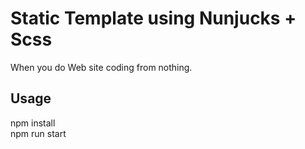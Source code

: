 # Static Template using Nunjucks + Scss
When you do Web site coding from nothing.

## Usage
npm install  
npm run start

